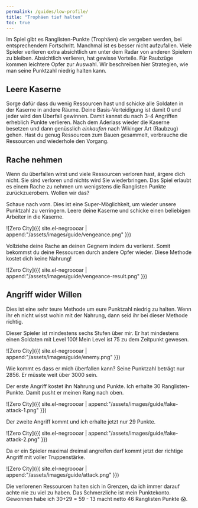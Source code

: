 ```yaml
---
permalink: /guides/low-profile/
title: "Trophäen tief halten"
toc: true
---
```


Im Spiel gibt es Ranglisten-Punkte (Trophäen) die vergeben werden, bei entsprechendem Fortschritt. Manchmal ist es besser nicht aufzufallen. Viele Spieler verlieren extra absichtlich um unter dem Radar von anderen Spielern zu bleiben. Absichtlich verlieren, hat gewisse Vorteile. Für Raubzüge kommen leichtere Opfer zur Auswahl. Wir beschreiben hier Strategien, wie man seine Punktzahl niedrig halten kann.

## Leere Kaserne

Sorge dafür dass du wenig Ressourcen hast und schicke alle Soldaten in der Kaserne in andere Räume. Deine Basis-Verteidigung ist damit 0 und jeder wird den Überfall gewinnen. Damit kannst du nach 3-4 Angriffen erheblich Punkte verlieren. Nach dem Aderlass wieder die Kaserne besetzen und dann genüsslich _einkaufen_ nach Wikinger Art (Raubzug) gehen. Hast du genug Ressourcen zum Bauen gesammelt, verbrauche die Ressourcen und wiederhole den Vorgang.

## Rache nehmen

Wenn du überfallen wirst und viele Ressourcen verloren hast, ärgere dich nicht. Sie sind verloren und nichts wird Sie wiederbringen. Das Spiel erlaubt es einem Rache zu nehmen um wenigstens die Ranglisten Punkte zurückzuerobern. Wollen wir das?

Schaue nach vorn. Dies ist eine Super-Möglichkeit, um wieder unsere Punktzahl zu verringern. Leere deine Kaserne und schicke einen beliebigen Arbeiter in die Kaserne.

![Zero City]({{ site.el-negroooar | append:"/assets/images/guide/vengeance.png" }})

Vollziehe deine Rache an deinen Gegnern indem du verlierst. Somit bekommst du deine Ressourcen durch andere Opfer wieder. Diese Methode kostet dich keine Nahrung!

![Zero City]({{ site.el-negroooar | append:"/assets/images/guide/vengeance-result.png" }})

## Angriff wider Willen

Dies ist eine sehr teure Methode um eure Punktzahl niedrig zu halten. Wenn ihr eh nicht wisst wohin mit der Nahrung, dann seid ihr bei dieser Methode richtig.

Dieser Spieler ist mindestens sechs Stufen über mir. Er hat mindestens einen Soldaten mit Level 100! Mein Level ist 75 zu dem Zeitpunkt gewesen.

![Zero City]({{ site.el-negroooar | append:"/assets/images/guide/enemy.png" }})

Wie kommt es dass er mich überfallen kann? Seine Punktzahl beträgt nur 2856. Er müsste weit über 3000 sein.

Der erste Angriff kostet ihn Nahrung und Punkte. Ich erhalte 30 Ranglisten-Punkte. Damit pusht er meinen Rang nach oben.

![Zero City]({{ site.el-negroooar | append:"/assets/images/guide/fake-attack-1.png" }})

Der zweite Angriff kommt und ich erhalte jetzt nur 29 Punkte.

![Zero City]({{ site.el-negroooar | append:"/assets/images/guide/fake-attack-2.png" }})

Da er ein Spieler maximal dreimal angreifen darf kommt jetzt der richtige Angriff mit voller Truppenstärke.

![Zero City]({{ site.el-negroooar | append:"/assets/images/guide/attack.png" }})

Die verlorenen Ressourcen halten sich in Grenzen, da ich immer darauf achte nie zu viel zu haben. Das Schmerzliche ist mein Punktekonto. Gewonnen habe ich 30+29 = 59 - 13 macht netto 46 Ranglisten Punkte :scream:.
